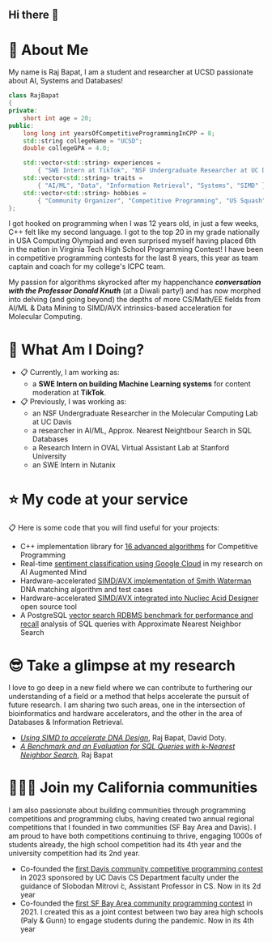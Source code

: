## Hi there 👋

# :postbox: About Me
My name is Raj Bapat, I am a student and researcher at UCSD passionate about AI, Systems and Databases!

```cpp
class RajBapat
{
private:
    short int age = 20;
public:
    long long int yearsOfCompetitiveProgrammingInCPP = 8;
    std::string collegeName = "UCSD";
    double collegeGPA = 4.0;

    std::vector<std::string> experiences =
        { "SWE Intern at TikTok", "NSF Undergraduate Researcher at UC Davis", "Research Intern at Stanford University" }
    std::vector<std::string> traits =
        { "AI/ML", "Data", "Information Retrieval", "Systems", "SIMD" };
    std::vector<std::string> hobbies =
        { "Community Organizer", "Competitive Programming", "US Squash"};
};
```

I got hooked on programming when I was 12 years old, in just a few weeks, C++ felt like my second language. I got to the top 20 in my grade nationally in USA Computing Olympiad and even surprised myself having placed 6th in the nation in Virginia Tech High School Programming Contest! I have been in competitive programming contests for the last 8 years, this year as team captain and coach for my college's ICPC team.

My passion for algorithms skyrocked after my happenchance **_conversation with the Professor Donald Knuth_** (at a Diwali party!) and has now morphed into delving (and going beyond) the depths of more CS/Math/EE fields from AI/ML & Data Mining to SIMD/AVX intrinsics-based acceleration for Molecular Computing. 

# :round_pushpin: What Am I Doing?
- :clipboard: Currently, I am working as:
  - a **SWE Intern on building Machine Learning systems** for content moderation at **TikTok**.
- :clipboard: Previously, I was working as:
  - an NSF Undergraduate Researcher in the Molecular Computing Lab at UC Davis
  - a researcher in AI/ML, Approx. Nearest Neightbour Search in SQL Databases
  - a Research Intern in OVAL Virtual Assistant Lab at Stanford University
  - an SWE Intern in Nutanix
 
# :star: My code at your service
:clipboard: Here is some code that you will find useful for your projects:
- C++ implementation library for [16 advanced algorithms](https://github.com/Raj-Bapat/competitive-programming-algorithm-implementations) for Competitive Programming
- Real-time [sentiment classification using Google Cloud](https://github.com/Raj-Bapat/AI-Augmented-Mind) in my research on AI Augmented Mind 
- Hardware-accelerated [SIMD/AVX implementation of Smith Waterman](https://github.com/Raj-Bapat/SIMD-Smith-Waterman) DNA matching algorithm and test cases
- Hardware-accelerated [SIMD/AVX integrated into Nucliec Acid Designer](https://github.com/Raj-Bapat/SIMD-accelerated-Nucliec-Acid-Designer) open source tool
- A PostgreSQL [vector search RDBMS benchmark for performance and recall](https://github.com/Raj-Bapat/Analysis-and-Benchmark-for-Approx-Nearest-Neighbour-Search-in-SQL) analysis of SQL queries with Approximate Nearest Neighbor Search

# :sunglasses: Take a glimpse at my research
I love to go deep in a new field where we can contribute to furthering our understanding of a field or a method that helps accelerate the pursuit of future research. I am sharing two such areas, one in the intersection of bioinformatics and hardware accelerators, and the other in the area of Databases & Information Retrieval.
- _[Using SIMD to accelerate DNA Design](https://github.com/Raj-Bapat/Raj-Bapat/blob/main/Accelerating_DNA_Sequence_Design_with_SIMD_Parallelization-Final.pdf)_, Raj Bapat, David Doty.
- _[A Benchmark and an Evaluation for SQL Queries with k-Nearest Neighbor Search](https://github.com/Raj-Bapat/Raj-Bapat/blob/main/RajBapat-VectorDatabase-paper.pdf)_, Raj Bapat

# :people_holding_hands: Join my California communities
I am also passionate about building communities through programming competitions and programming clubs, having created two annual regional competitions that I founded in two communities (SF Bay Area and Davis). I am proud to have both competitions continuing to thrive, engaging 1000s of students already, the high school competition had its 4th year and the university competition had its 2nd year.
- Co-founded the [first Davis community competitive programming contest](https://acpc-ucd.com/) in 2023 sponsored by UC Davis CS Department faculty under the guidance of Slobodan Mitrovi ́c, Assistant Professor in CS. Now in its 2d year
- Co-founded the [first SF Bay Area community programming contest](https://bapc.gunncpc.com/archive) in 2021. I created this as a joint contest between two bay area high schools (Paly & Gunn) to engage students during the pandemic. Now in its 4th year


